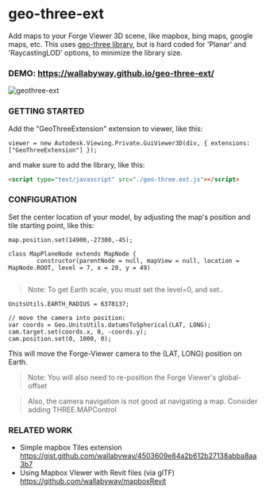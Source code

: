 # geo-three-ext

Add maps to your Forge Viewer 3D scene, like mapbox, bing maps, google maps, etc.  This uses [geo-three library](https://github.com/tentone/geo-three), but is hard coded for 'Planar' and 'RaycastingLOD' options, to minimize the library size.

### DEMO: https://wallabyway.github.io/geo-three-ext/

![geothree-ext](https://user-images.githubusercontent.com/440241/122155016-f92ed680-ce1a-11eb-8e92-f797e043f66e.gif)


### GETTING STARTED

Add the "GeoThreeExtension" extension to viewer, like this:

```code
viewer = new Autodesk.Viewing.Private.GuiViewer3D(div, { extensions: ["GeoThreeExtension"] });
```
and make sure to add the library, like this:

```html
<script type="text/javascript" src="./geo-three.ext.js"></script>
```

### CONFIGURATION

Set the center location of your model, by adjusting the map's position and tile starting point, like this:

```code
map.position.set(14900,-27300,-45);

class MapPlaneNode extends MapNode {
	    constructor(parentNode = null, mapView = null, location = MapNode.ROOT, level = 7, x = 20, y = 49)
      
```

> Note: To get Earth scale, you must set the level=0, and set..
```code
UnitsUtils.EARTH_RADIUS = 6378137;

// move the camera into position:
var coords = Geo.UnitsUtils.datumsToSpherical(LAT, LONG);
cam.target.set(coords.x, 0, -coords.y);
cam.position.set(0, 1000, 0);
```

This will move the Forge-Viewer camera to the (LAT, LONG) position on Earth.
> Note: You will also need to re-position the Forge Viewer's global-offset

> Also, the camera navigation is not good at navigating a map.  Consider adding THREE.MAPControl


### RELATED WORK

- Simple mapbox Tiles extension https://gist.github.com/wallabyway/4503609e84a2b612b27138abba8aa3b7
- Using Mapbox VIewer with Revit files (via glTF)  https://github.com/wallabyway/mapboxRevit
